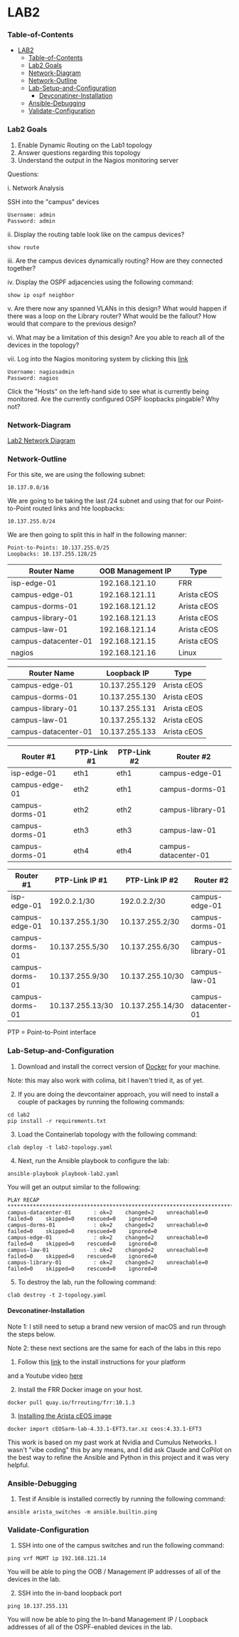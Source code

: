 # LAB2

### Table-of-Contents

- [LAB2](#lab2)
    - [Table-of-Contents](#table-of-contents)
    - [Lab2 Goals](#lab2-goals)
    - [Network-Diagram](#network-diagram)
    - [Network-Outline](#network-outline)
    - [Lab-Setup-and-Configuration](#lab-setup-and-configuration)
      - [Devconatiner-Installation](#devconatiner-installation)
    - [Ansible-Debugging](#ansible-debugging)
    - [Validate-Configuration](#validate-configuration)

### Lab2 Goals

1. Enable Dynamic Routing on the Lab1 topology
2. Answer questions regarding this topology
3. Understand the output in the Nagios monitoring server

Questions:

i. Network Analysis

SSH into the "campus" devices

```
Username: admin
Password: admin
```

ii. Display the routing table look like on the campus devices?

```
show route
```

iii. Are the campus devices dynamically routing? How are they connected together?

iv. Display the OSPF adjacencies using the following command:

```
show ip ospf neighbor
```

v. Are there now any spanned VLANs in this design? What would happen if there was a loop on the Library router? What would be the fallout? How would that compare to the previous design?

vi. What may be a limitation of this design? Are you able to reach all of the devices in the topology?

vii. Log into the Nagios monitoring system by clicking this [link](https://127.0.0.1:8080)

```
Username: nagiosadmin
Password: nagios
```

Click the "Hosts" on the left-hand side to see what is currently being monitored. Are the currently configured OSPF loopbacks pingable? Why not?

### Network-Diagram

[Lab2 Network Diagram](https://github.com/chronot1995/Engineer2Architect/lab2/images/lab2.png)

### Network-Outline

For this site, we are using the following subnet:

```
10.137.0.0/16
```

We are going to be taking the last /24 subnet and using that for our Point-to-Point routed links and hte loopbacks:

```
10.137.255.0/24
```

We are then going to split this in half in the following manner:

```
Point-to-Points: 10.137.255.0/25
Loopbacks: 10.137.255.128/25
```

| Router Name          | OOB Management IP | Type        |
| -------------------- | ----------------- | ----------- |
| isp-edge-01          | 192.168.121.10    | FRR         |
| campus-edge-01       | 192.168.121.11    | Arista cEOS |
| campus-dorms-01      | 192.168.121.12    | Arista cEOS |
| campus-library-01    | 192.168.121.13    | Arista cEOS |
| campus-law-01        | 192.168.121.14    | Arista cEOS |
| campus-datacenter-01 | 192.168.121.15    | Arista cEOS |
| nagios               | 192.168.121.16    | Linux       |

| Router Name          | Loopback IP    | Type        |
| -------------------- | -------------- | ----------- |
| campus-edge-01       | 10.137.255.129 | Arista cEOS |
| campus-dorms-01      | 10.137.255.130 | Arista cEOS |
| campus-library-01    | 10.137.255.131 | Arista cEOS |
| campus-law-01        | 10.137.255.132 | Arista cEOS |
| campus-datacenter-01 | 10.137.255.133 | Arista cEOS |

| Router #1       | PTP-Link #1 | PTP-Link #2 | Router #2            |
| --------------- | ----------- | ----------- | -------------------- |
| isp-edge-01     | eth1        | eth1        | campus-edge-01       |
| campus-edge-01  | eth2        | eth1        | campus-dorms-01      |
| campus-dorms-01 | eth2        | eth2        | campus-library-01    |
| campus-dorms-01 | eth3        | eth3        | campus-law-01        |
| campus-dorms-01 | eth4        | eth4        | campus-datacenter-01 |

| Router #1       | PTP-Link IP #1   | PTP-Link IP #2   | Router #2            |
| --------------- | ---------------- | ---------------- | -------------------- |
| isp-edge-01     | 192.0.2.1/30  | 192.0.2.2/30  | campus-edge-01       |
| campus-edge-01  | 10.137.255.1/30  | 10.137.255.2/30  | campus-dorms-01      |
| campus-dorms-01 | 10.137.255.5/30  | 10.137.255.6/30 | campus-library-01    |
| campus-dorms-01 | 10.137.255.9/30 | 10.137.255.10/30 | campus-law-01        |
| campus-dorms-01 | 10.137.255.13/30 | 10.137.255.14/30 | campus-datacenter-01 |

PTP = Point-to-Point interface

### Lab-Setup-and-Configuration

1. Download and install the correct version of [Docker](https://www.docker.com/products/docker-desktop/) for your machine.

Note: this may also work with colima, bit I haven't tried it, as of yet.

2. If you are doing the devcontainer approach, you will need to install a couple of packages by running the following commands:

```
cd lab2
pip install -r requirements.txt
```

3. Load the Containerlab topology with the following command:

```
clab deploy -t lab2-topology.yaml
```

4. Next, run the Ansible playbook to configure the lab:

```
ansible-playbook playbook-lab2.yaml
```

You will get an output similar to the following:

```
PLAY RECAP *************************************************************************************************************************
campus-datacenter-01       : ok=2    changed=2    unreachable=0    failed=0    skipped=0    rescued=0    ignored=0
campus-dorms-01            : ok=2    changed=2    unreachable=0    failed=0    skipped=0    rescued=0    ignored=0
campus-edge-01             : ok=2    changed=2    unreachable=0    failed=0    skipped=0    rescued=0    ignored=0
campus-law-01              : ok=2    changed=2    unreachable=0    failed=0    skipped=0    rescued=0    ignored=0
campus-library-01          : ok=2    changed=2    unreachable=0    failed=0    skipped=0    rescued=0    ignored=0
```

5. To destroy the lab, run the following command:

```
clab destroy -t 2-topology.yaml
```

#### Devconatiner-Installation

Note 1: I still need to setup a brand new version of macOS and run through the steps below.

Note 2: these next sections are the same for each of the labs in this repo

1. Follow this [link](https://containerlab.dev/macos/#docker-outside-of-docker-dood) to the install instructions for your platform

and a Youtube video [here](https://youtu.be/Xue1pLiO0qQ?t=603)

2. Install the FRR Docker image on your host.

```
docker pull quay.io/frrouting/frr:10.1.3
```

3. [Installing the Arista cEOS image](https://containerlab.dev/manual/kinds/ceos/#arista-ceos)

```
docker import cEOSarm-lab-4.33.1-EFT3.tar.xz ceos:4.33.1-EFT3
```

This work is based on my past work at Nvidia and Cumulus Networks. I wasn't "vibe coding" this by any means, and I did ask Claude and CoPilot on the best way to refine the Ansible and Python in this project and it was very helpful.

### Ansible-Debugging

1. Test if Ansible is installed correctly by running the following command:

```
ansible arista_switches -m ansible.builtin.ping
```

### Validate-Configuration

1. SSH into one of the campus switches and run the following command:

```
ping vrf MGMT ip 192.168.121.14
```

You will be able to ping the OOB / Management IP addresses of all of the devices in the lab.

2. SSH into the in-band loopback port

```
ping 10.137.255.131
```

You will now be able to ping the In-band Management IP / Loopback addresses of all of the OSPF-enabled devices in the lab.
